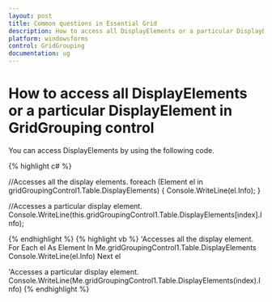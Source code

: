 ```yaml
---
layout: post
title: Common questions in Essential Grid
description: How to access all DisplayElements or a particular DisplayElement in GridGrouping control
platform: windowsforms
control: GridGrouping
documentation: ug
---
```


# How to access all DisplayElements or a particular DisplayElement in GridGrouping control

You can access DisplayElements by using the following code.

 
{% highlight c# %}

//Accesses all the display elements.
foreach (Element el in gridGroupingControl1.Table.DisplayElements)
{
    Console.WriteLine(el.Info);
}

//Accesses a particular display element.
Console.WriteLine(this.gridGroupingControl1.Table.DisplayElements[index].Info);

{% endhighlight  %}
{% highlight vb %}
'Accesses all the display element.
 For Each el As Element In Me.gridGroupingControl1.Table.DisplayElements
    Console.WriteLine(el.Info)
 Next el

'Accesses a particular display element.
Console.WriteLine(Me.gridGroupingControl1.Table.DisplayElements(index).Info)
{% endhighlight  %}
